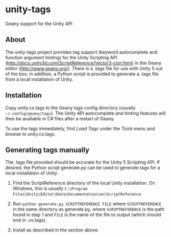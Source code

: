 unity-tags
==========

Geany support for the Unity API


About
-----

The unity-tags project provides tag support (keyword autocomplete and function 
argument hinting) for the Unity Scripting API 
(<http://docs.unity3d.com/ScriptReference/Vector3-ctor.html>) in the Geany 
editor (<http://www.geany.org/>). There is a .tags file for use with Unity 5 
out of the box; in addition, a Python script is provided to generate a .tags 
file from a local installation of Unity.


Installation
------------

Copy unity.cs.tags to the Geany tags config directory (usually 
`~/.config/geany/tags`). The Unity API autocomplete and hinting features will 
then be available in C# files after a restart of Geany.

To use the tags immediately, find *Load Tags* under the *Tools* menu and browse 
to unity.cs.tags.


Generating tags manually
------------------------

The .tags file provided should be accurate for the Unity 5 Scripting API. If 
desired, the Python script generate.py can be used to generate tags for a local 
installation of Unity.

1.  Find the ScriptReference directory of the local Unity installation. On 
    Windows, this is usually `C:\Program 
    Files\Unity\Editor\Data\Documentation\en\ScriptReference`.

2.  Run `python generate.py SCRIPTREFERENCE FILE` where `SCRIPTREFERENCE` in 
    the same directory as generate.py, where `SCRIPTREFERENCE` is the path 
    found in step 1 and `FILE` is the name of the file to output (which should 
    end in .cs.tags).

3.  Install as described in the section above.
